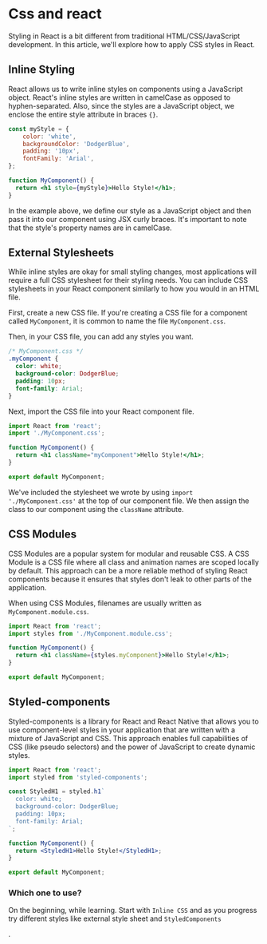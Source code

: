 # Css and react

Styling in React is a bit different from traditional HTML/CSS/JavaScript development. In this article, we'll explore how to apply CSS styles in React.

## Inline Styling

React allows us to write inline styles on components using a JavaScript object. React's inline styles are written in camelCase as opposed to hyphen-separated. Also, since the styles are a JavaScript object, we enclose the entire style attribute in braces `{}`.

```jsx
const myStyle = {
    color: 'white',
    backgroundColor: 'DodgerBlue',
    padding: '10px',
    fontFamily: 'Arial',
};

function MyComponent() {
  return <h1 style={myStyle}>Hello Style!</h1>;
}

```

In the example above, we define our style as a JavaScript object and then pass it into our component using JSX curly braces. It's important to note that the style's property names are in camelCase.

## External Stylesheets

While inline styles are okay for small styling changes, most applications will require a full CSS stylesheet for their styling needs. You can include CSS stylesheets in your React component similarly to how you would in an HTML file.

First, create a new CSS file. If you're creating a CSS file for a component called `MyComponent`, it is common to name the file `MyComponent.css`.

Then, in your CSS file, you can add any styles you want.

```css
/* MyComponent.css */
.myComponent {
  color: white;
  background-color: DodgerBlue;
  padding: 10px;
  font-family: Arial;
}
```

Next, import the CSS file into your React component file.

```jsx
import React from 'react';
import './MyComponent.css';

function MyComponent() {
  return <h1 className="myComponent">Hello Style!</h1>;
}

export default MyComponent;
```

We've included the stylesheet we wrote by using `import './MyComponent.css'` at the top of our component file. We then assign the class to our component using the `className` attribute.

## CSS Modules

CSS Modules are a popular system for modular and reusable CSS. A CSS Module is a CSS file where all class and animation names are scoped locally by default. This approach can be a more reliable method of styling React components because it ensures that styles don't leak to other parts of the application.

When using CSS Modules, filenames are usually written as `MyComponent.module.css`.

```jsx
import React from 'react';
import styles from './MyComponent.module.css';

function MyComponent() {
  return <h1 className={styles.myComponent}>Hello Style!</h1>;
}

export default MyComponent;

```

## Styled-components

Styled-components is a library for React and React Native that allows you to use component-level styles in your application that are written with a mixture of JavaScript and CSS. This approach enables full capabilities of CSS (like pseudo selectors) and the power of JavaScript to create dynamic styles.

```jsx
import React from 'react';
import styled from 'styled-components';

const StyledH1 = styled.h1`
  color: white;
  background-color: DodgerBlue;
  padding: 10px;
  font-family: Arial;
`;

function MyComponent() {
  return <StyledH1>Hello Style!</StyledH1>;
}

export default MyComponent;
```

### Which one to use?

On the beginning, while learning. Start with `Inline CSS` and as you progress try different styles like external style sheet and `StyledComponents`

.